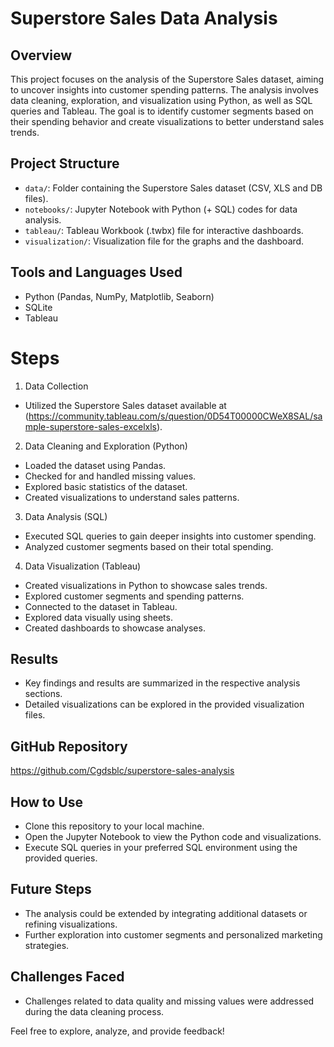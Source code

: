 # Superstore Sales Data Analysis

## Overview

This project focuses on the analysis of the Superstore Sales dataset, aiming to uncover insights into customer spending patterns. The analysis involves data cleaning, exploration, and visualization using Python, as well as SQL queries and Tableau. The goal is to identify customer segments based on their spending behavior and create visualizations to better understand sales trends.

## Project Structure

- `data/`: Folder containing the Superstore Sales dataset (CSV, XLS and DB files).
- `notebooks/`: Jupyter Notebook with Python (+ SQL) codes for data analysis.
- `tableau/`: Tableau Workbook (.twbx) file for interactive dashboards.
- `visualization/`: Visualization file for the graphs and the dashboard.

## Tools and Languages Used

- Python (Pandas, NumPy, Matplotlib, Seaborn)
- SQLite
- Tableau

# Steps

1. Data Collection
- Utilized the Superstore Sales dataset available at (https://community.tableau.com/s/question/0D54T00000CWeX8SAL/sample-superstore-sales-excelxls).
2. Data Cleaning and Exploration (Python)
- Loaded the dataset using Pandas.
- Checked for and handled missing values.
- Explored basic statistics of the dataset.
- Created visualizations to understand sales patterns.
3. Data Analysis (SQL)
- Executed SQL queries to gain deeper insights into customer spending.
- Analyzed customer segments based on their total spending.
4. Data Visualization (Tableau)
- Created visualizations in Python to showcase sales trends.
- Explored customer segments and spending patterns.
- Connected to the dataset in Tableau.
- Explored data visually using sheets.
- Created dashboards to showcase analyses.

## Results

- Key findings and results are summarized in the respective analysis sections.
- Detailed visualizations can be explored in the provided visualization files.

## GitHub Repository

https://github.com/Cgdsblc/superstore-sales-analysis

## How to Use

- Clone this repository to your local machine.
- Open the Jupyter Notebook to view the Python code and visualizations.
- Execute SQL queries in your preferred SQL environment using the provided queries.

## Future Steps

- The analysis could be extended by integrating additional datasets or refining visualizations.
- Further exploration into customer segments and personalized marketing strategies.

## Challenges Faced

- Challenges related to data quality and missing values were addressed during the data cleaning process.

Feel free to explore, analyze, and provide feedback!

